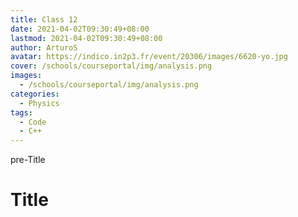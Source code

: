```yaml
---
title: Class 12
date: 2021-04-02T09:30:49+08:00
lastmod: 2021-04-02T09:30:49+08:00
author: ArturoS
avatar: https://indico.in2p3.fr/event/20306/images/6620-yo.jpg
cover: /schools/courseportal/img/analysis.png
images:
  - /schools/courseportal/img/analysis.png
categories:
  - Physics
tags:
  - Code
  - C++
---
```


pre-Title

<!--more-->

# Title
